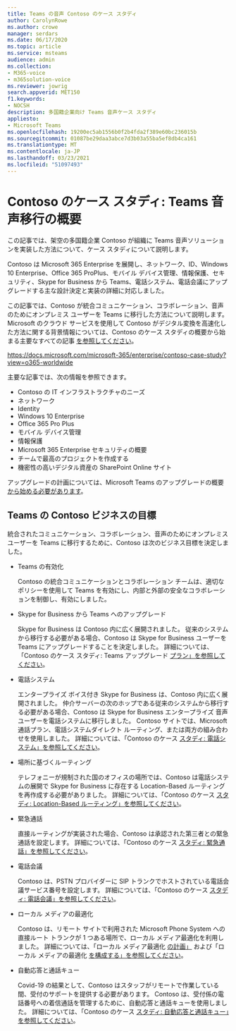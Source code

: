 ```yaml
---
title: Teams の音声 Contoso のケース スタディ
author: CarolynRowe
ms.author: crowe
manager: serdars
ms.date: 06/17/2020
ms.topic: article
ms.service: msteams
audience: admin
ms.collection:
- M365-voice
- m365solution-voice
ms.reviewer: jowrig
search.appverid: MET150
f1.keywords:
- NOCSH
description: 多国籍企業向け Teams 音声ケース スタディ
appliesto:
- Microsoft Teams
ms.openlocfilehash: 19200ec5ab1556b0f2b4fda2f389e60bc236015b
ms.sourcegitcommit: 01087be29daa3abce7d3b03a55ba5ef8db4ca161
ms.translationtype: MT
ms.contentlocale: ja-JP
ms.lasthandoff: 03/23/2021
ms.locfileid: "51097493"
---
```

# <a name="contoso-case-study-teams-voice-migration-overview"></a>Contoso のケース スタディ: Teams 音声移行の概要

この記事では、架空の多国籍企業 Contoso が組織に Teams 音声ソリューションを実装した方法について、ケース スタディについて説明します。

Contoso は Microsoft 365 Enterprise を展開し、ネットワーク、ID、Windows 10 Enterprise、Office 365 ProPlus、モバイル デバイス管理、情報保護、セキュリティ、Skype for Business から Teams、電話システム、電話会議にアップグレードする主な設計決定と実装の詳細に対応しました。  

この記事では、Contoso が統合コミュニケーション、コラボレーション、音声のためにオンプレミス ユーザーを Teams に移行した方法について説明します。 Microsoft のクラウド サービスを使用して Contoso がデジタル変換を高速化した方法に関する背景情報については、Contoso のケース スタディの概要から始まる主要なすべての記事 [を参照してください](/microsoft-365/enterprise/contoso-case-study?view=o365-worldwide)。

https://docs.microsoft.com/microsoft-365/enterprise/contoso-case-study?view=o365-worldwide 

主要な記事では、次の情報を参照できます。  

- Contoso の IT インフラストラクチャのニーズ
- ネットワーク
- Identity
- Windows 10 Enterprise
- Office 365 Pro Plus
- モバイル デバイス管理
- 情報保護
- Microsoft 365 Enterprise セキュリティの概要
- チームで最高のプロジェクトを作成する
- 機密性の高いデジタル資産の SharePoint Online サイト

アップグレードの計画については、Microsoft Teams のアップグレードの概要 [から始める必要があります](upgrade-start-here.md)。

## <a name="contoso-business-goals-for-teams"></a>Teams の Contoso ビジネスの目標

統合されたコミュニケーション、コラボレーション、音声のためにオンプレミス ユーザーを Teams に移行するために、Contoso は次のビジネス目標を決定しました。

- Teams の有効化 

  Contoso の統合コミュニケーションとコラボレーション チームは、適切なポリシーを使用して Teams を有効にし、内部と外部の安全なコラボレーションを制御し、有効にしました。 

- Skype for Business から Teams へのアップグレード 

  Skype for Business は Contoso 内に広く展開されました。 従来のシステムから移行する必要がある場合、Contoso は Skype for Business ユーザーを Teams にアップグレードすることを決定しました。 詳細については、「Contoso のケース スタディ: Teams アップグレード [プラン」を参照してください](voice-case-study-migration-plan.md)。

- 電話システム  

  エンタープライズ ボイス付き Skype for Business は、Contoso 内に広く展開されました。 仲介サーバーの次のホップである従来のシステムから移行する必要がある場合、Contoso は Skype for Business エンタープライズ 音声ユーザーを電話システムに移行しました。 Contoso サイトでは、Microsoft 通話プラン、電話システムダイレクト ルーティング、または両方の組み合わせを使用しました。 詳細については、「Contoso のケース [スタディ: 電話システム」を参照してください](voice-case-study-phone-system.md)。

- 場所に基づくルーティング 

  テレフォニーが規制された国のオフィスの場所では、Contoso は電話システムの展開で Skype for Business に存在する Location-Based ルーティングを再作成する必要がありました。 詳細については、「Contoso のケース [スタディ: Location-Based ルーティング」を参照してください](voice-case-study-location-based-routing.md)。

- 緊急通話 

  直接ルーティングが実装された場合、Contoso は承認された第三者との緊急通話を設定します。 詳細については、「Contoso のケース [スタディ: 緊急通話」を参照してください](voice-case-study-emergency-calling.md)。

- 電話会議 

  Contoso は、PSTN プロバイダーに SIP トランクでホストされている電話会議サービス番号を設定します。 詳細については、「Contoso のケース [スタディ: 電話会議」を参照してください](voice-case-study-audio-conferencing.md)。 

- ローカル メディアの最適化 

  Contoso は、リモート サイトで利用された Microsoft Phone System への直接ルート トランクが 1 つある場所で、ローカル メディア最適化を利用しました。 詳細については、「ローカル メディア最適化 [の計画」](direct-routing-media-optimization.md) および「ローカル メディアの最適化 [を構成する」を参照してください](direct-routing-media-optimization-configure.md)。

- 自動応答と通話キュー

  Covid-19 の結果として、Contoso はスタッフがリモートで作業している間、受付のサポートを提供する必要があります。 Contoso は、受付係の電話番号への着信通話を管理するために、自動応答と通話キューを使用しました。 詳細については、「Contoso のケース [スタディ: 自動応答と通話キュー」を参照してください](voice-case-study-call-queues.md)。